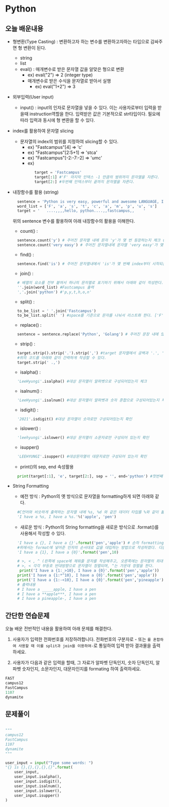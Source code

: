 # **Python**

## **오늘 배운내용**

- 형변환(Type Casting) :
  변환하고자 하는 변수를 변환하고자하는 타입으로 감싸주면 형 변환이 된다.

  - string
  - list
  - eval() :
    매개변수로 받은 문자열 값을 알맞은 형으로 변환
    - ex) eval("2") => 2 (integer type)
    - 매개변수로 받은 수식을 문자열로 받아서 실행
      - ex) eval("1+2") => 3

- 외부입력(User input)
  - input() :
    input의 인자로 문자열을 넣을 수 있다. 이는 사용자로부터 입력을 받을때 instruction역할을 한다. 입력받은 값은 기본적으로 str타입이다. 필요에 따라 입력과 동시에 형 변환을 할 수 있다.
- index를 활용하여 문자열 slicing
  - 문자열의 index의 범위를 지정하여 slicing할 수 있다.
    - ex) "Fastcampus"[4] => 'c'
    - ex) "Fastcampus"[2:5+1] => 'stca'
    - ex) "Fastcampus"[-2:-7:-2] => 'umc'
    - ex)
      ```python
         target = 'Fastcampus'
         target[:1] #'F' 마지막 인덱스 -1 만큼의 범위까지 문자열을 자른다.
         target[2:] #두번째 인덱스부터 끝까지 문자열을 자른다.
      ```
- 내장함수를 활용 (string)

  ```python
    sentence = 'Python is very easy, powerful and awesome LANGUAGE, I think.'
    word_list = ['F', 'a', 's', 't', 'c', 'a', 'm', 'p', 'u', 's']
    target = '   ....,,,,hello, python....,,fastcampus,,    '
  ```

  위의 sentence 변수를 활용하여 아래 내장함수의 활용을 이해한다.

  - count() :

  ```python
    sentence.count('y') # 주어진 문자열 내에 문자 'y'가 몇 번 등장하는지 체크 (3번)
    sentence.count('very easy') # 주어진 문자열내에 문자열 'very easy'가 몇 번 등장하는지 체크 (1번)
  ```

  - find() :

  ```python
    sentence.find('is') # 주어진 문자열내에서 'is'가 몇 번째 index부터 시작되는지 체크 (7번 인덱스부터 시작)
  ```

  - join() :

  ```python
    # 배열의 요소를 전부 붙여서 하나의 문자열로 표기하기 위해서 아래와 같이 작성한다.
    ''.join(word_list) #Fastcampus 출력
    ','.join('python') #'p,y,t,h,o,n'
  ```

  - split() :

  ```python
    to_be_list = ' '.join('Fastcampus')
    to_be_list.split(' ') #space를 기준으로 문자를 나눠서 리스트화 한다. ['F', 'a', 's', 't', 'c', 'a', 'm', 'p', 'u', 's']
  ```

  - replace() :

  ```python
    sentence = sentence.replace('Python', 'Golang') # 주어진 문장 내에 있는 'Python' 문자를 'Golang'으로 교체한다.
  ```

  - strip() :

  ```python
    target.strip().strip('.').strip(',') #target 문자열에서 공백과 '.', ','를 제거한다. 문자여려 앞과 뒤에서는 제거가 되지만, 문자와 문자 사이사이에 있는 지정문자는 제거되지 않는다.
    #위의 코드를 아래와 같이 간략하게 작성할 수 있다.
    target.strip(' .,')
  ```

  - isalpha() :

  ```python
    'LeeHyungi'.isalpha() #대상 문자열이 알파벳으로 구성되어있는지 체크
  ```

  - isalnum() :

  ```python
    'LeeHyungi'.isalnum() #대상 문자열이 알파벳과 숫자 혼합으로 구성되어있는지 체크
  ```

  - isdigit() :

  ```python
    '2021'.isdigit() #대상 문자열이 숫자로만 구성되어있는지 확인
  ```

  - islower() :

  ```python
    'leehyungi'.islower() #대상 문자열이 소문자로만 구성되어 있는지 확인
  ```

  - isupper()

  ```python
    'LEEHYUNGI'.isupper() #대상문자열이 대문자로만 구성되어 있는지 확인
  ```

  - print()의 sep, end 속성활용

  ```python
    print(target[:1], 'e', target[2:], sep = '', end='python') #첫번째 문자(target[0]) 다음에 문자 'e'를 붙여주고, 그 다음에 target 문자열의 두번째 index부터 끝까지 슬라이싱한 문자를 붙여준다. sep는 빈 공백으로 해서 붙이고, end= 속성을 이용해서 문자열 맨 마지막에 'python'을 붙여준다.
  ```

- String Formatting
  - 예전 방식 :
    Python의 옛 방식으로 문자열을 formatting하게 되면 아래와 같다.
  ```python
    #C언어와 비슷하게 출력하는 문자열 내에 %s, %d 와 같은 데이터 타입를 %와 같이 붙여서 지정해주고, %('value')를 넣어서 작성해준다.
    'I have a %s, I have a %s.'%('apple', 'pen')
  ```
  - 새로운 방식 :
    Python의 String formatting을 새로운 방식으로 .format()를 사용해서 작성할 수 있다.
  ```python
    'I have a {}, I have a {}'.format('pen','apple') # 순차 formatting
    #위에서는 format에 넣어준 인자의 순서대로 값을 대입하는 방법으로 작성하였다. 다음은 인덱스를 지정해서 대입하는 방법이다.
    'I have a {1}, I have a {0}'.format('pen',10)
  ```
  ```python
    # >, < , ^ (왼쪽에 space에 채워줄 문자를 작성해주고, 오른쪽에는 문자열의 최대길이를 설정해준다.)
    # >, < 각각 부등호 반대방향으로 문자열이 정렬되며, ^는 가운데 정렬을 한다.
     print('I have a {1:_>10}, I have a {0}'.format('pen','apple'))
    print('I have a {1:*^10}, I have a {0}'.format('pen','apple'))
    print('I have a {1:-<10}, I have a {0}'.format('pen','pineapple'))
    # 출력내용
    # I have a _____apple, I have a pen
    # I have a **apple***, I have a pen
    # I have a pineapple-, I have a pen
  ```

## **간단한 연습문제**

오늘 배운 전반적인 내용을 활용하여 아래 문제를 해결한다.

1. 사용자가 입력한 전화번호를 저장하려합니다. 전화번호의 구분자로 - 또는 `를 혼합하여 사용할 때 이를 split과 join을 이용하여-`로 통일하여 입력 받아 결과물을 출력하세요.

2. 사용자가 다음과 같은 입력을 할때, 그 자료가 알파벳 단독인지, 숫자 단독인지, 알파벳 숫자인지, 소문자인지, 대문자인지를 formating 하여 출력하세요.

```python
FAST
campus12
FastCampus
1107
dynamite
```

## **문제풀이**

```python

"""
campus12
FastCampus
1107
dynamite
"""

user_input = input("Type some words: ")
"{} is {},{},{},{},{}".format(
    user_input,
    user_input.isalpha(),
    user_input.isdigit(),
    user_input.isalnum(),
    user_input.islower(),
    user_input.isupper()
)

```
